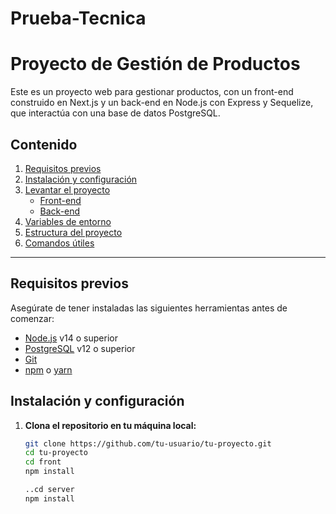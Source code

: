# Prueba-Tecnica

# Proyecto de Gestión de Productos

Este es un proyecto web para gestionar productos, con un front-end construido en Next.js y un back-end en Node.js con Express y Sequelize, que interactúa con una base de datos PostgreSQL.

## Contenido

1. [Requisitos previos](#requisitos-previos)
2. [Instalación y configuración](#instalación-y-configuración)
3. [Levantar el proyecto](#levantar-el-proyecto)
    - [Front-end](#front-end)
    - [Back-end](#back-end)
4. [Variables de entorno](#variables-de-entorno)
5. [Estructura del proyecto](#estructura-del-proyecto)
6. [Comandos útiles](#comandos-útiles)

---

## Requisitos previos

Asegúrate de tener instaladas las siguientes herramientas antes de comenzar:

- [Node.js](https://nodejs.org/) v14 o superior
- [PostgreSQL](https://www.postgresql.org/) v12 o superior
- [Git](https://git-scm.com/)
- [npm](https://www.npmjs.com/) o [yarn](https://yarnpkg.com/)

## Instalación y configuración

1. **Clona el repositorio en tu máquina local:**

   ```bash
   git clone https://github.com/tu-usuario/tu-proyecto.git
   cd tu-proyecto
   cd front
   npm install

   ..cd server
   npm install
